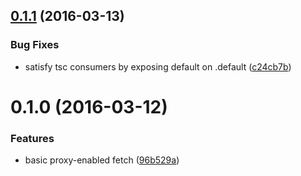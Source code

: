 <a name="0.1.1"></a>
## [0.1.1](https://github.com/marionebl/omni-fetch/compare/v0.1.0...v0.1.1) (2016-03-13)


### Bug Fixes

* satisfy tsc consumers by exposing default on .default ([c24cb7b](https://github.com/marionebl/omni-fetch/commit/c24cb7b))



<a name="0.1.0"></a>
# 0.1.0 (2016-03-12)


### Features

* basic proxy-enabled fetch ([96b529a](https://github.com/marionebl/omni-fetch/commit/96b529a))



